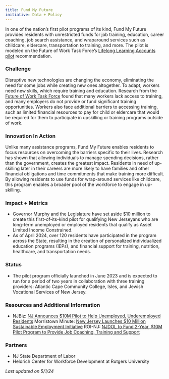 ```yaml
---
title: Fund My Future
initiative: Data + Policy
---
```


In one of the nation’s first pilot programs of its kind, Fund My Future provides residents with unrestricted funds for job training, education, career coaching, job search assistance, and wraparound services such as childcare, eldercare, transportation to training, and more. The pilot is modeled on the Future of Work Task Force’s [Lifelong Learning Accounts pilot](https://fowtf.innovation.nj.gov/roadmap-and-recommendations.html) recommendation.

### Challenge
Disruptive new technologies are changing the economy, eliminating the need for some jobs while creating new ones altogether. To adapt, workers need new skills, which require training and education. Research from the [Future of Work Task Force](https://fowtf.innovation.nj.gov/resources.html) found that many workers lack access to training, and many employers do not provide or fund significant training opportunities. Workers also face additional barriers to accessing training, such as limited financial resources to pay for child or eldercare that would be required for them to participate in upskilling or training programs outside of work.

### Innovation In Action
Unlike many assistance programs, Fund My Future enables residents to focus resources on overcoming the barriers specific to their lives. Research has shown that allowing individuals to manage spending decisions, rather than the government, creates the greatest impact. Residents in need of up-skilling later in their careers are more likely to have families and other financial obligations and time commitments that make training more difficult. By allowing residents to use funds for wrap-around services like childcare, this program enables a broader pool of the workforce to engage in up-skilling.

### Impact + Metrics

- Governor Murphy and the Legislature have set aside $10 million to create this first-of-its-kind pilot for qualifying New Jerseyans who are long-term unemployed or employed residents that qualify as Asset Limited Income Constrained.
- As of April 2024, over 120 residents have participated in the program across the State, resulting in the creation of personalized individualized education programs (IEPs), and financial support for training, nutrition, healthcare, and transportation needs. 

### Status

- The pilot program officially launched in June 2023 and is expected to run for a period of two years in collaboration with three training providers: Atlantic Cape Community College, Isles, and Jewish Vocational Services of New Jersey. 

### Resources and Additional Information

- NJBiz: [NJ Announces $10M Pilot to Help Unemployed, Underemployed Residents](https://njbiz.com/nj-announces-10m-pilot-to-help-unemployed-underemployed-residents/)
Morristown Minute: [New Jersey Launches $10 Million Sustainable Employment Initiative](https://morristownminute.town.news/g/morristown-nj/post/143845/new-jersey-launches-10-million-sustainable-employment-initiative)
ROI-NJ: [NJDOL to Fund 2-Year, $10M Pilot Program to Provide Job Coaching, Training and Support](https://www.roi-nj.com/2023/02/08/finance/njdol-to-fund-2-year-10m-pilot-program-to-provide-job-coaching-training-and-support/)

### Partners

- NJ State Department of Labor
- Heldrich Center for Workforce Development at Rutgers University

*Last updated on 5/1/24*
